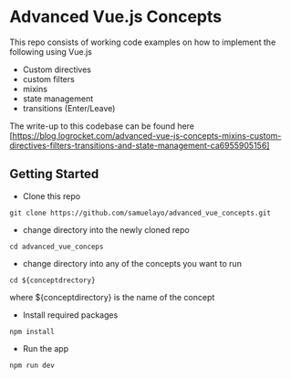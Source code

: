 # Advanced Vue.js Concepts

This repo consists of working code examples on how to implement the following using Vue.js

- Custom directives
- custom filters
- mixins
- state management
- transitions (Enter/Leave)

The write-up to this codebase can be found here [https://blog.logrocket.com/advanced-vue-js-concepts-mixins-custom-directives-filters-transitions-and-state-management-ca6955905156]
## Getting Started
- Clone this repo 
```
git clone https://github.com/samuelayo/advanced_vue_concepts.git
```

- change directory into the newly cloned repo

```
cd advanced_vue_conceps
```
- change directory into any of the concepts you want to run 

```
cd ${conceptdrectory}
```
where ${conceptdirectory} is the name of the concept

- Install required packages

```
npm install
```
- Run the app
```
npm run dev
```

